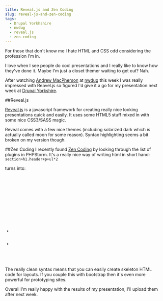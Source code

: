 ```yaml
---
title: Reveal.js and Zen Coding
slug: reveal-js-and-zen-coding
tags:
  - Drupal Yorkhshire
  - nwdug
  - reveal.js
  - zen-coding
---
```

For those that don't know me I hate HTML and CSS odd considering the profession I'm in.

I love when I see people do cool presentations and I really like to know how they've done it. Maybe I'm just a closet themer waiting to get out? Nah.

After watching [Andrew MacPherson](https://twitter.com/MartianWebDev) at [nwdug](http://nwdrupal.org.uk/) this week I was really impressed with Reavel.js so figured I'd give it a go for my presentation next week at [Drupal Yorkshire](http://drupalyorkshire.org.uk/).

##Reveal.js

[Reveal.js](http://lab.hakim.se/reveal-js/) is a javascript framework for creating really nice looking presentations quick and easily. It uses some HTML5 stuff mixed in with some nice CSS3/SASS magic.

Reveal comes with a few nice themes (including solarized dark which is actually called moon for some reason). Syntax highlighting seems a bit broken on my version though.

##Zen Coding
I recently found [Zen Coding](https://code.google.com/p/zen-coding/) by looking through the list of plugins in PHPStorm. It's a really nice way of writing html in short hand:
<code>section>h1.header+p+ul*2</code>

turns into:

<code class="xml">
<section>
     <h1 class="header"></h1>
     <p></p>
     <ul>
          <li></li>
          <li></li>
     </ul>
</section></code>

The really clean syntax means that you can easily create skeleton HTML code for layouts. If you couple this with bootstrap then it's even more powerful for prototyping sites.

Overall I'm really happy with the results of my presentation, I'll upload them after next week.

